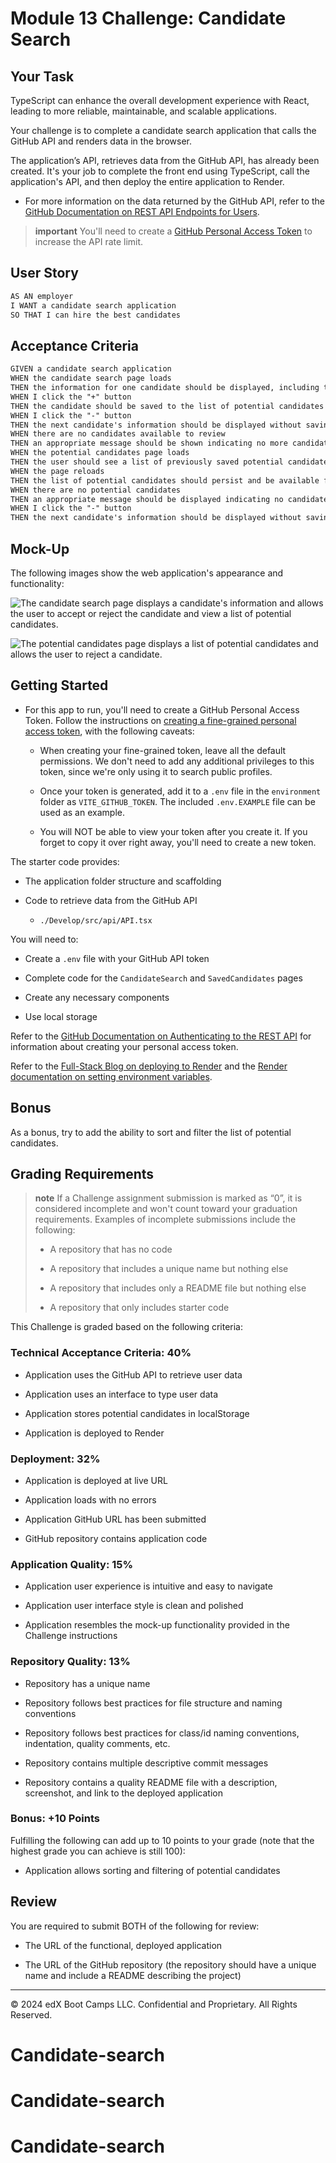 # Module 13 Challenge: Candidate Search

## Your Task

TypeScript can enhance the overall development experience with React, leading to more reliable, maintainable, and scalable applications.

Your challenge is to complete a candidate search application that calls the GitHub API and renders data in the browser.

The application’s API, retrieves data from the GitHub API, has already been created. It's your job to complete the front end using TypeScript, call the application's API, and then deploy the entire application to Render.

* For more information on the data returned by the GitHub API, refer to the [GitHub Documentation on REST API Endpoints for Users](https://docs.github.com/en/rest/users/users).

> **important** You'll need to create a [GitHub Personal Access Token](https://docs.github.com/en/authentication/keeping-your-account-and-data-secure/managing-your-personal-access-tokens#creating-a-fine-grained-personal-access-token) to increase the API rate limit.

## User Story

```md
AS AN employer
I WANT a candidate search application
SO THAT I can hire the best candidates
```

## Acceptance Criteria

```md
GIVEN a candidate search application
WHEN the candidate search page loads
THEN the information for one candidate should be displayed, including the candidate's name, username, location, avatar, email, html_url, and company
WHEN I click the "+" button
THEN the candidate should be saved to the list of potential candidates and the next candidate's information should be displayed
WHEN I click the "-" button
THEN the next candidate's information should be displayed without saving the current candidate
WHEN there are no candidates available to review
THEN an appropriate message should be shown indicating no more candidates are available
WHEN the potential candidates page loads
THEN the user should see a list of previously saved potential candidates with their name, username, location, avatar, email, html_url, and company
WHEN the page reloads
THEN the list of potential candidates should persist and be available for viewing
WHEN there are no potential candidates
THEN an appropriate message should be displayed indicating no candidates have been accepted
WHEN I click the "-" button
THEN the next candidate's information should be displayed without saving the current candidate
```

## Mock-Up

The following images show the web application's appearance and functionality:

![The candidate search page displays a candidate's information and allows the user to accept or reject the candidate and view a list of potential candidates.](./Assets/13-01-candidate_search_homepage.png)

![The potential candidates page displays a list of potential candidates and allows the user to reject a candidate.](./Assets/13-02-candidate_search_potential_candidates.png)

## Getting Started

* For this app to run, you'll need to create a GitHub Personal Access Token. Follow the instructions on [creating a fine-grained personal access token](https://docs.github.com/en/authentication/keeping-your-account-and-data-secure/managing-your-personal-access-tokens#creating-a-fine-grained-personal-access-token), with the following caveats:

  * When creating your fine-grained token, leave all the default permissions. We don't need to add any additional privileges to this token, since we're only using it to search public profiles.

  * Once your token is generated, add it to a `.env` file in the `environment` folder as `VITE_GITHUB_TOKEN`. The included `.env.EXAMPLE` file can be used as an example.

  * You will NOT be able to view your token after you create it. If you forget to copy it over right away, you'll need to create a new token. 

The starter code provides:

* The application folder structure and scaffolding

* Code to retrieve data from the GitHub API

  * `./Develop/src/api/API.tsx`

You will need to:

* Create a `.env` file with your GitHub API token

* Complete code for the `CandidateSearch` and `SavedCandidates` pages

* Create any necessary components

* Use local storage

Refer to the [GitHub Documentation on Authenticating to the REST API](https://docs.github.com/en/rest/authentication/authenticating-to-the-rest-api?apiVersion=2022-11-28#authenticating-with-a-personal-access-token) for information about creating your personal access token.

Refer to the [Full-Stack Blog on deploying to Render](https://coding-boot-camp.github.io/full-stack/render/render-deployment-guide) and the [Render documentation on setting environment variables](https://docs.render.com/configure-environment-variables).

## Bonus

As a bonus, try to add the ability to sort and filter the list of potential candidates.

## Grading Requirements

> **note** If a Challenge assignment submission is marked as “0”, it is considered incomplete and won't count toward your graduation requirements. Examples of incomplete submissions include the following:
>
> * A repository that has no code
>
> * A repository that includes a unique name but nothing else
>
> * A repository that includes only a README file but nothing else
>
> * A repository that only includes starter code

This Challenge is graded based on the following criteria:

### Technical Acceptance Criteria: 40%

* Application uses the GitHub API to retrieve user data

* Application uses an interface to type user data

* Application stores potential candidates in localStorage

* Application is deployed to Render

### Deployment: 32%

* Application is deployed at live URL

* Application loads with no errors

* Application GitHub URL has been submitted

* GitHub repository contains application code

### Application Quality: 15%

* Application user experience is intuitive and easy to navigate

* Application user interface style is clean and polished

* Application resembles the mock-up functionality provided in the Challenge instructions

### Repository Quality: 13%

* Repository has a unique name

* Repository follows best practices for file structure and naming conventions

* Repository follows best practices for class/id naming conventions, indentation, quality comments, etc.

* Repository contains multiple descriptive commit messages

* Repository contains a quality README file with a description, screenshot, and link to the deployed application

### Bonus: +10 Points

Fulfilling the following can add up to 10 points to your grade (note that the highest grade you can achieve is still 100):

* Application allows sorting and filtering of potential candidates

## Review

You are required to submit BOTH of the following for review:

* The URL of the functional, deployed application

* The URL of the GitHub repository (the repository should have a unique name and include a README describing the project)

---
© 2024 edX Boot Camps LLC. Confidential and Proprietary. All Rights Reserved.
# Candidate-search
# Candidate-search
# Candidate-search
